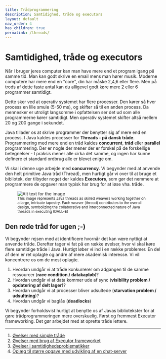 ```yaml
---
title: Trådprogrammering
description: Samtidighed, tråde og executors
layout: default
nav_order: 4
has_children: true
permalink: /threads/
---
```


# Samtidighed, tråde og executors

Når I bruger jeres computer kan man have mere end et program igang på samme tid. Man kan godt skrive en email mens man hører musik. Moderne computere har mere end en "core", din har måske 2,4,6 eller flere. Men på trods af dette faste antal kan du alligevel godt køre mere 2 eller 6 programmer samtidigt.

Dette sker ved at operativ systemet har flere processer. Den kører så hver process en lille smule (5-50 ms), og skifter så til en anden process. Da mennesker er utroligt langsomme i opfattelsen ser det ud som alle programmerne kører samtidigt. Men operativ systemet skifter altså mellem 20 og 200 gange i sekundet.

Java tillader os at skrive programmer der benytter sig af mere end en process. I Java kaldes processer for **Threads - på dansk tråde**. Programmering med mere end en tråd kaldes **concurrent**, **tråd** eller **parallel** programmering. Der er nogle der mener der er forskel på de forskellige betegnelser - I praksis mener alle cirka det samme, og ingen har kunne definere et standard ordbrug alle er blevet enige om.

Vi skal i denne uge arbejde med **concurrency**. Vi begynder med at anvende den helt primitive Java tråd (Thread), men hurtigt går vi over til at bruge et bibliotek, der tilbyder noget der kaldes **Executors**, som gør det nemmere at programmere de opgaver man typisk har brug for at løse vha. tråde.

<figure>
  <img src="../img/threads.webp" alt="Alt text for the image">
  <figcaption><small>This image represents Java threads as skilled weavers working together on a large, intricate tapestry. Each weaver (thread) contributes to the overall design, symbolizing the collaborative and interconnected nature of Java threads in executing (DALL-E)</small> </figcaption>
</figure>

## Den røde tråd for ugen ;-)

Vi begynder rejsen med at identificere hvornår det kan være nyttigt at anvende tråde. Derefter tager vi fat på en række øvelser, hvor vi skal køre flere samtidige tråde i Java. Hurtigt løber vi ind i en række problemer. En del af dem er ret oplagte og andre af mere akademisk interesse. Vi vil koncentrere os om de mest oplagte.

1. Hvordan undgår vi at tråde konkurrerer om adgangen til de samme ressourcer (**race condition / datakapløb**)?
2. Hvordan undgår vi at data kommer ude af sync (**visibility problem / opdatering af delt lager**)?
3. Hvordan undgår vi at processer bliver udsultede (**starvation problem / udsultning**)?
4. Hvordan undgår vi baglås (**deadlocks**)

Vi begynder forholdsvist hurtigt at benytte os af Javas bibliotekster for at gøre trådprogrammeringen mere overskuelig. Først og fremmest Executor frameworking. Det gør arbejdet med at oprette tråde lettere.

<hr/>

1. [Øvelser med simple tråde](./exercises/exercises_threads.md)
2. [Øvelser med brug af Executor frameworket](./exercises/exercises_executor.md)
3. [Øvelser i samtidighedsproblematikker](./exercises/exercises_concurrency_problems.md)
4. [Oplæg til større opgave med udvikling af en chat-server](./exercises/exercises_chatserver.md)
